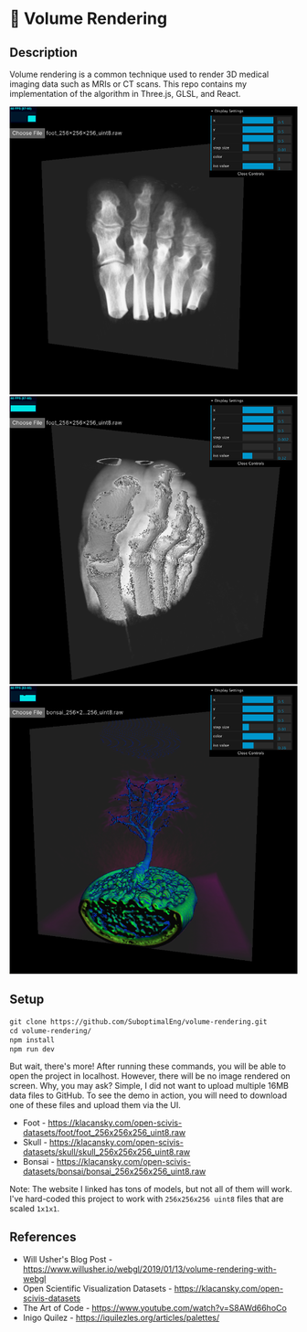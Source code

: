 # 🌊 Volume Rendering

## Description

Volume rendering is a common technique used to render 3D medical imaging data such as MRIs or CT scans. This repo contains my implementation of the algorithm in Three.js, GLSL, and React.

<img src="/_demos/foot-01.png">
<img src="/_demos/foot-02.png">
<img src="/_demos/bonsai.png">

## Setup

```
git clone https://github.com/SuboptimalEng/volume-rendering.git
cd volume-rendering/
npm install
npm run dev
```

But wait, there's more! After running these commands, you will be able to open the project in localhost. However, there will be no image rendered on screen. Why, you may ask? Simple, I did not want to upload multiple 16MB data files to GitHub. To see the demo in action, you will need to download one of these files and upload them via the UI.

- Foot - https://klacansky.com/open-scivis-datasets/foot/foot_256x256x256_uint8.raw
- Skull - https://klacansky.com/open-scivis-datasets/skull/skull_256x256x256_uint8.raw
- Bonsai - https://klacansky.com/open-scivis-datasets/bonsai/bonsai_256x256x256_uint8.raw

Note: The website I linked has tons of models, but not all of them will work. I've hard-coded this project to work with `256x256x256 uint8` files that are scaled `1x1x1`.

## References

- Will Usher's Blog Post - https://www.willusher.io/webgl/2019/01/13/volume-rendering-with-webgl
- Open Scientific Visualization Datasets - https://klacansky.com/open-scivis-datasets
- The Art of Code - https://www.youtube.com/watch?v=S8AWd66hoCo
- Inigo Quilez - https://iquilezles.org/articles/palettes/
